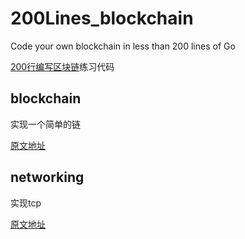 # 200Lines_blockchain
Code your own blockchain in less than 200 lines of Go

[200行编写区块链](https://medium.com/@mycoralhealth)练习代码

## blockchain
实现一个简单的链

[原文地址](https://medium.com/@mycoralhealth/code-your-own-blockchain-in-less-than-200-lines-of-go-e296282bcffc)

## networking
实现tcp

[原文地址](https://medium.com/@mycoralhealth/part-2-networking-code-your-own-blockchain-in-less-than-200-lines-of-go-17fe1dad46e1)